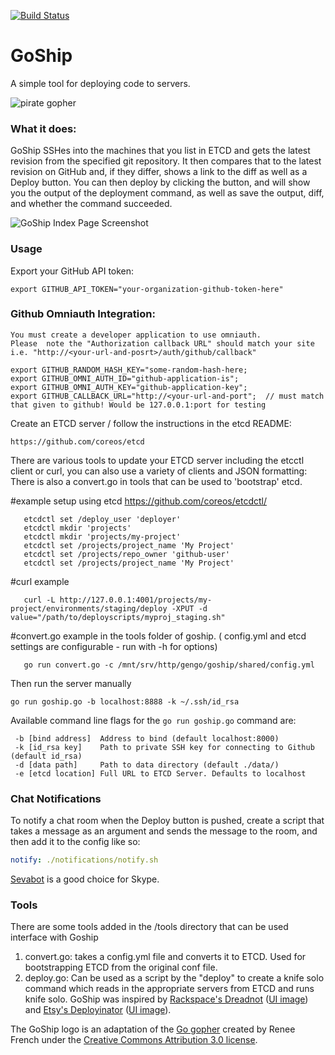 [![Build Status](https://travis-ci.org/gengo/goship.svg?branch=master)](https://travis-ci.org/gengo/goship)

# GoShip

A simple tool for deploying code to servers.

![pirate gopher](http://i.imgur.com/RLvkHka.png)

### What it does:

GoShip SSHes into the machines that you list in ETCD and gets the latest revision from the specified git repository. It then compares that to the latest revision on GitHub and, if they differ, shows a link to the diff as well as a Deploy button. You can then deploy by clicking the button, and will show you the output of the deployment command, as well as save the output, diff, and whether the command succeeded.

![GoShip Index Page Screenshot](http://tryimg.com/4/goshi.png)

### Usage

Export your GitHub API token:

    export GITHUB_API_TOKEN="your-organization-github-token-here"

### Github Omniauth Integration:
     
    You must create a developer application to use omniauth.
    Please  note the "Authorization callback URL" should match your site i.e. "http://<your-url-and-posrt>/auth/github/callback"

    export GITHUB_RANDOM_HASH_KEY="some-random-hash-here;  
    export GITHUB_OMNI_AUTH_ID="github-application-is";
    export GITHUB_OMNI_AUTH_KEY="github-application-key";
    export GITHUB_CALLBACK_URL="http://<your-url-and-port";  // must match that given to github! Would be 127.0.0.1:port for testing


Create an ETCD server / follow the instructions in the etcd README:

    https://github.com/coreos/etcd


There are various tools to update your ETCD server including the etcctl client or curl, you can also use a variety of clients and JSON formatting:
There is also a convert.go in tools that can be used to 'bootstrap' etcd.


   #example setup using etcd
   https://github.com/coreos/etcdctl/

```
   etcdctl set /deploy_user 'deployer'
   etcdctl mkdir 'projects'
   etcdctl mkdir 'projects/my-project'
   etcdctl set /projects/project_name 'My Project'
   etcdctl set /projects/repo_owner 'github-user'
   etcdctl set /projects/project_name 'My Project'
```

   #curl example

```
   curl -L http://127.0.0.1:4001/projects/my-project/environments/staging/deploy -XPUT -d value="/path/to/deployscripts/myproj_staging.sh"
```

   #convert.go example in the tools folder of goship. ( config.yml and etcd settings are configurable - run with -h for options)

```
   go run convert.go -c /mnt/srv/http/gengo/goship/shared/config.yml 
```
   
Then run the server manually

```shell
go run goship.go -b localhost:8888 -k ~/.ssh/id_rsa
```

Available command line flags for the `go run goship.go` command are:

```
 -b [bind address]  Address to bind (default localhost:8000)
 -k [id_rsa key]    Path to private SSH key for connecting to Github (default id_rsa)
 -d [data path]     Path to data directory (default ./data/)
 -e [etcd location] Full URL to ETCD Server. Defaults to localhost 
```

### Chat Notifications
To notify a chat room when the Deploy button is pushed, create a script that takes a message as an argument and sends the message to the room, and then add it to the config like so:

```yaml
notify: ./notifications/notify.sh
```

[Sevabot](http://sevabot-skype-bot.readthedocs.org/en/latest/) is a good choice for Skype.


### Tools 

There are some tools added in the /tools directory that can be used interface with Goship
1) convert.go: takes a config.yml  file and converts it to ETCD. Used for bootstrapping ETCD from the original
conf file. 
2) deploy.go:  Can be used as a script by the "deploy" to create a knife solo command which reads in the appropriate servers from ETCD and runs knife solo. 
GoShip was inspired by [Rackspace's Dreadnot](https://github.com/racker/dreadnot) ([UI image](http://c179631.r31.cf0.rackcdn.com/dreadnot-overview.png)) and [Etsy's Deployinator](https://github.com/etsy/deployinator/) ([UI image](http://farm5.staticflickr.com/4065/4620552264_9e0fdf634d_b.jpg)).

The GoShip logo is an adaptation of the [Go gopher](http://blog.golang.org/gopher) created by Renee French under the [Creative Commons Attribution 3.0 license](https://creativecommons.org/licenses/by/3.0/).
